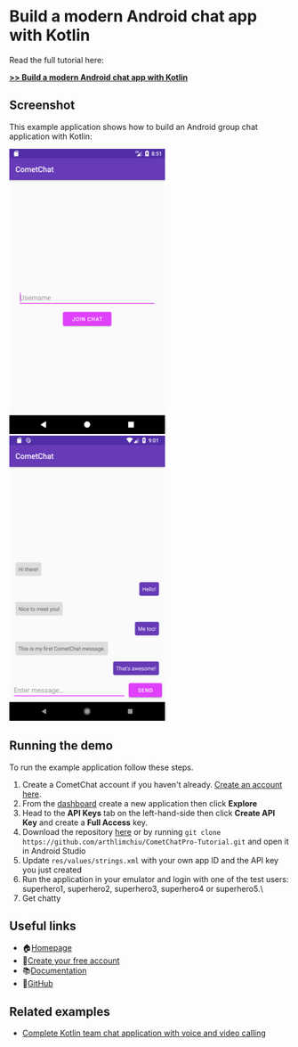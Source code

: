 # Build a modern Android chat app with Kotlin

Read the full tutorial here:

[**>> Build a modern Android chat app with Kotlin**](https://paper.dropbox.com/doc/Build-a-modern-Android-chat-app-with-Kotlin--AXnKQvBG15aDT9uHJiOgeIblAg-RkqBGaoZOAfzHR1ARj3Hs)

## Screenshot

This example application shows how to build an Android group chat application with Kotlin:

<img src="screenshots/screenshot_1.png" height="512" width="280"> <img src="screenshots/screenshot_2.png" height="512" width="280">

## Running the demo

To run the example application follow these steps.

1. Create a CometChat account if you haven't already. [Create an account here](https://github.com/bookercodes/kotlin-group-chat/archive/master.zip).
2. From the [dashboard](https://app.cometchat.com/#/apps) create a new application then click **Explore**
3. Head to the **API Keys** tab on the left-hand-side then click **Create API Key** and create a **Full Access** key.
4. Download the repository [here](https://github.com/bookercodes/kotlin-group-chat/archive/master.zip) or by running `git clone https://github.com/arthlimchiu/CometChatPro-Tutorial.git` and open it in Android Studio
5. Update `res/values/strings.xml` with your own app ID and the API key you just created
6. Run the application in your emulator and login with one of the test users: superhero1, superhero2, superhero3, superhero4 or superhero5.\
7. Get chatty


## Useful links

- 🏠[Homepage](https://cometchat.com/pro)
- 🚀[Create your free account](https://app.cometchat.com/#/register)
- 📚[Documentation](https://prodocs.cometchat.com/docs)
- 👾[GitHub](https://github.com/CometChat-Pro)


## Related examples

* [Complete Kotlin team chat application with voice and video calling](https://github.com/cometchat-pro/android-kotlin-chat-app)

